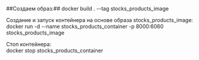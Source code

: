 ##Создаем образ:\##
                   docker build . --tag stocks_products_image

Создание и запуск контейнера на основе образа stocks_products_image:\
                   docker run -d --name stocks_products_container -p 8000:6060 stocks_products_image

Cтоп контейнера:\
                   docker stop stocks_products_container

